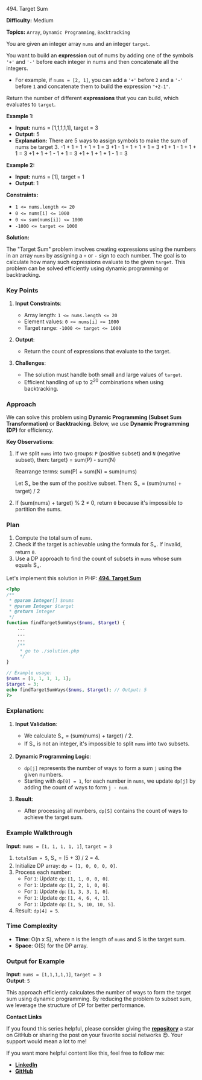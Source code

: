 494\. Target Sum

**Difficulty:** Medium

**Topics:** `Array`, `Dynamic Programming`, `Backtracking`

You are given an integer array `nums` and an integer `target`.

You want to build an **expression** out of nums by adding one of the symbols `'+'` and `'-'` before each integer in nums and then concatenate all the integers.

- For example, if `nums = [2, 1]`, you can add a `'+'` before `2` and a `'-'` before `1` and concatenate them to build the expression `"+2-1"`.

Return the number of different **expressions** that you can build, which evaluates to `target`.

**Example 1:**

- **Input:** nums = [1,1,1,1,1], target = 3
- **Output:** 5
- **Explanation:** There are 5 ways to assign symbols to make the sum of nums be target 3.
  -1 + 1 + 1 + 1 + 1 = 3
  +1 - 1 + 1 + 1 + 1 = 3
  +1 + 1 - 1 + 1 + 1 = 3
  +1 + 1 + 1 - 1 + 1 = 3
  +1 + 1 + 1 + 1 - 1 = 3

**Example 2:**

- **Input:** nums = [1], target = 1
- **Output:** 1



**Constraints:**

- `1 <= nums.length <= 20`
- `0 <= nums[i] <= 1000`
- `0 <= sum(nums[i]) <= 1000`
- `-1000 <= target <= 1000`


**Solution:**

The "Target Sum" problem involves creating expressions using the numbers in an array `nums` by assigning a `+` or `-` sign to each number. The goal is to calculate how many such expressions evaluate to the given `target`. This problem can be solved efficiently using dynamic programming or backtracking.

### **Key Points**
1. **Input Constraints**:
   - Array length: `1 <= nums.length <= 20`
   - Element values: `0 <= nums[i] <= 1000`
   - Target range: `-1000 <= target <= 1000`
2. **Output**:
   - Return the count of expressions that evaluate to the target.

3. **Challenges**:
   - The solution must handle both small and large values of `target`.
   - Efficient handling of up to 2<sup>20</sup> combinations when using backtracking.


### **Approach**
We can solve this problem using **Dynamic Programming (Subset Sum Transformation)** or **Backtracking**. Below, we use **Dynamic Programming (DP)** for efficiency.

**Key Observations**:
1. If we split `nums` into two groups: `P` (positive subset) and `N` (negative subset), then:
   target} = sum(P) - sum(N)

   Rearrange terms:    sum(P) + sum(N) = sum(nums)

   Let S<sub>+</sub> be the sum of the positive subset. Then:    S<sub>+</sub> = (sum(nums) + target) / 2

2. If (sum(nums) + target) % 2 ≠ 0, return `0` because it's impossible to partition the sums.


### **Plan**
1. Compute the total sum of `nums`.
2. Check if the target is achievable using the formula for S<sub>+</sub>. If invalid, return `0`.
3. Use a DP approach to find the count of subsets in `nums` whose sum equals S<sub>+</sub>.

Let's implement this solution in PHP: **[494. Target Sum](https://github.com/mah-shamim/leet-code-in-php/tree/main/algorithms/000494-target-sum/solution.php)**

```php
<?php
/**
 * @param Integer[] $nums
 * @param Integer $target
 * @return Integer
 */
function findTargetSumWays($nums, $target) {
    ...
    ...
    ...
    /**
     * go to ./solution.php
     */
}

// Example usage:
$nums = [1, 1, 1, 1, 1];
$target = 3;
echo findTargetSumWays($nums, $target); // Output: 5
?>
```

### Explanation:

1. **Input Validation**:
   - We calculate S<sub>+</sub> = (sum(nums) + target) / 2.
   - If S<sub>+</sub> is not an integer, it's impossible to split `nums` into two subsets.

2. **Dynamic Programming Logic**:
   - `dp[j]` represents the number of ways to form a sum `j` using the given numbers.
   - Starting with `dp[0] = 1`, for each number in `nums`, we update `dp[j]` by adding the count of ways to form `j - num`.

3. **Result**:
   - After processing all numbers, `dp[S]` contains the count of ways to achieve the target sum.


### **Example Walkthrough**
**Input**: `nums = [1, 1, 1, 1, 1]`, `target = 3`
1. `totalSum = 5`, S<sub>+</sub> = (5 + 3) / 2 = 4.
2. Initialize DP array: `dp = [1, 0, 0, 0, 0]`.
3. Process each number:
   - For `1`: Update `dp`: `[1, 1, 0, 0, 0]`.
   - For `1`: Update `dp`: `[1, 2, 1, 0, 0]`.
   - For `1`: Update `dp`: `[1, 3, 3, 1, 0]`.
   - For `1`: Update `dp`: `[1, 4, 6, 4, 1]`.
   - For `1`: Update `dp`: `[1, 5, 10, 10, 5]`.
4. Result: `dp[4] = 5`.


### **Time Complexity**
- **Time**: O(n x S), where n is the length of `nums` and S is the target sum.
- **Space**: O(S) for the DP array.


### **Output for Example**
**Input**: `nums = [1,1,1,1,1]`, `target = 3`  
**Output**: `5`


This approach efficiently calculates the number of ways to form the target sum using dynamic programming. By reducing the problem to subset sum, we leverage the structure of DP for better performance.

**Contact Links**

If you found this series helpful, please consider giving the **[repository](https://github.com/mah-shamim/leet-code-in-php)** a star on GitHub or sharing the post on your favorite social networks 😍. Your support would mean a lot to me!

If you want more helpful content like this, feel free to follow me:

- **[LinkedIn](https://www.linkedin.com/in/arifulhaque/)**
- **[GitHub](https://github.com/mah-shamim)**
